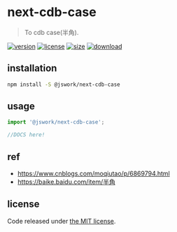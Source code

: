 # next-cdb-case
> To cdb case(半角).

[![version][version-image]][version-url]
[![license][license-image]][license-url]
[![size][size-image]][size-url]
[![download][download-image]][download-url]

## installation
```bash
npm install -S @jswork/next-cdb-case
```

## usage
```js
import '@jswork/next-cdb-case';

//DOCS here!
```

## ref
- https://www.cnblogs.com/moqiutao/p/6869794.html
- https://baike.baidu.com/item/半角

## license
Code released under [the MIT license](https://github.com/afeiship/next-cdb-case/blob/master/LICENSE.txt).

[version-image]: https://img.shields.io/npm/v/@jswork/next-cdb-case
[version-url]: https://npmjs.org/package/@jswork/next-cdb-case

[license-image]: https://img.shields.io/npm/l/@jswork/next-cdb-case
[license-url]: https://github.com/afeiship/next-cdb-case/blob/master/LICENSE.txt

[size-image]: https://img.shields.io/bundlephobia/minzip/@jswork/next-cdb-case
[size-url]: https://github.com/afeiship/next-cdb-case/blob/master/dist/next-cdb-case.min.js

[download-image]: https://img.shields.io/npm/dm/@jswork/next-cdb-case
[download-url]: https://www.npmjs.com/package/@jswork/next-cdb-case
